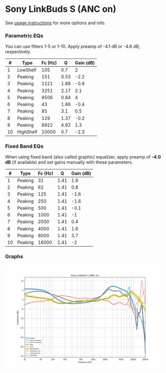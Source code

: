 # Sony LinkBuds S (ANC on)
See [usage instructions](https://github.com/jaakkopasanen/AutoEq#usage) for more options and info.

### Parametric EQs
You can use filters 1-5 or 1-10. Apply preamp of -4.1 dB or -4.6 dB, respectively.

|   # | Type      |   Fc (Hz) |    Q |   Gain (dB) |
|-----|-----------|-----------|------|-------------|
|   1 | LowShelf  |       105 | 0.7  |         2   |
|   2 | Peaking   |       151 | 0.53 |        -2.2 |
|   3 | Peaking   |      1121 | 1.88 |        -0.8 |
|   4 | Peaking   |      3251 | 2.17 |         2.1 |
|   5 | Peaking   |      9506 | 0.84 |         4   |
|   6 | Peaking   |        43 | 1.86 |        -0.4 |
|   7 | Peaking   |        85 | 3.1  |         0.5 |
|   8 | Peaking   |       129 | 1.37 |        -0.2 |
|   9 | Peaking   |      8922 | 4.92 |         1.3 |
|  10 | HighShelf |     10000 | 0.7  |        -2.3 |

### Fixed Band EQs
When using fixed band (also called graphic) equalizer, apply preamp of **-4.0 dB** (if available) and set gains manually with these parameters.

|   # | Type    |   Fc (Hz) |    Q |   Gain (dB) |
|-----|---------|-----------|------|-------------|
|   1 | Peaking |        31 | 1.41 |         1.9 |
|   2 | Peaking |        62 | 1.41 |         0.8 |
|   3 | Peaking |       125 | 1.41 |        -1.6 |
|   4 | Peaking |       250 | 1.41 |        -1.6 |
|   5 | Peaking |       500 | 1.41 |        -0.1 |
|   6 | Peaking |      1000 | 1.41 |        -1   |
|   7 | Peaking |      2000 | 1.41 |         0.4 |
|   8 | Peaking |      4000 | 1.41 |         1.6 |
|   9 | Peaking |      8000 | 1.41 |         3.7 |
|  10 | Peaking |     16000 | 1.41 |        -2   |

### Graphs
![](./Sony%20LinkBuds%20S%20(ANC%20on).png)
